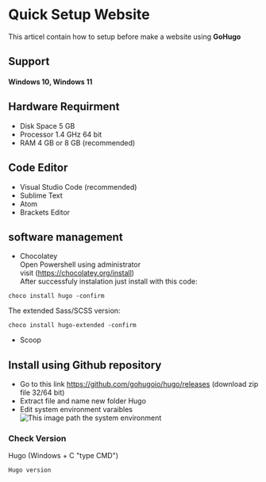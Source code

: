 # Quick Setup Website
This articel contain how to setup before make a website using <b>GoHugo</b>
## Support
  
#### Windows 10, Windows 11

## Hardware Requirment 

- Disk Space 5 GB
- Processor 1.4 GHz 64 bit
- RAM 4 GB or 8 GB (recommended)
  
## Code Editor
- Visual Studio Code (recommended)
- Sublime Text
- Atom
- Brackets Editor
  
## software management
  
- Chocolatey <br>
Open Powershell using administrator <br>
visit (https://chocolatey.org/install) <br>
After successfuly instalation just install with this code:<br>
```
choco install hugo -confirm
```
The extended Sass/SCSS version:
```
choco install hugo-extended -confirm
```
- Scoop 

## Install using Github repository
- Go to this link https://github.com/gohugoio/hugo/releases (download zip file 32/64 bit)
- Extract file and name new folder Hugo
- Edit system environment varaibles<br>
![This image path the system environment](https://user-images.githubusercontent.com/43319929/138188497-8951e940-a890-48e5-9351-600a6241eb65.png)

### Check Version
Hugo (Windows + C "type CMD")
```
Hugo version
```



